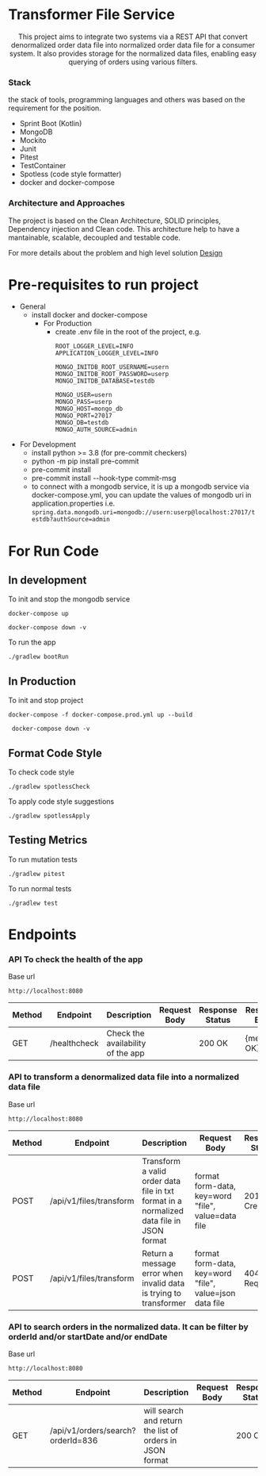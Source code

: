 # Transformer File Service

<center>
This project aims to integrate two systems via a REST API that convert 
denormalized order data file into normalized order data file for a consumer system. 
It also provides storage for the normalized data files, enabling easy querying of 
orders using various filters.
</center>


### Stack
the stack of tools, programming languages and others was based on the requirement 
for the position.

- Sprint Boot (Kotlin)
- MongoDB
- Mockito
- Junit
- Pitest
- TestContainer
- Spotless (code style formatter)
- docker and docker-compose


### Architecture and Approaches
The project is based on the Clean Architecture, SOLID principles, Dependency injection and Clean code. 
This architecture help to have a mantainable, scalable, decoupled and testable code.

For more details about the problem and high level solution [Design](https://www.tldraw.com/ro/4AF9JKyHnt5cA6RQ1dtZA?v=-206,-42,2211,1068&p=page)

# Pre-requisites to run project
- General
  - install docker and docker-compose
    - For Production
      - create .env file in the root of the project, e.g.
         ```
        ROOT_LOGGER_LEVEL=INFO
        APPLICATION_LOGGER_LEVEL=INFO
    
        MONGO_INITDB_ROOT_USERNAME=usern
        MONGO_INITDB_ROOT_PASSWORD=userp
        MONGO_INITDB_DATABASE=testdb
    
        MONGO_USER=usern
        MONGO_PASS=userp
        MONGO_HOST=mongo_db
        MONGO_PORT=27017
        MONGO_DB=testdb
        MONGO_AUTH_SOURCE=admin
        ```
- For Development
    - install python >= 3.8 (for pre-commit checkers)
    - python -m pip install pre-commit
    - pre-commit install
    - pre-commit install --hook-type commit-msg
    - to connect with a mongodb service, it is up a mongodb service via docker-compose.yml, you can update the values of mongodb uri in application.properties i.e.
      ```spring.data.mongodb.uri=mongodb://usern:userp@localhost:27017/testdb?authSource=admin```

# For Run Code
## In development
To init and stop the mongodb service
 ```
 docker-compose up
 ```
 ```
 docker-compose down -v
 ```

To run the app
```
./gradlew bootRun
```

## In Production
To init and stop project
````
docker-compose -f docker-compose.prod.yml up --build
````
````
 docker-compose down -v
````

## Format Code Style
To check code style
```
./gradlew spotlessCheck
```

To apply code style suggestions
```
./gradlew spotlessApply
```

## Testing Metrics
To run mutation tests
```
./gradlew pitest
```

To run normal tests
```
./gradlew test
```

# Endpoints
### API To check the health of the app
Base url
```
http://localhost:8080
```

| Method | Endpoint     | Description                       | Request Body                                     | Response Status | Response Body                                                                                                       |
|--------|--------------|-----------------------------------|--------------------------------------------------|-----------------|---------------------------------------------------------------------------------------------------------------------|
| GET    | /healthcheck | Check the availability of the app |  | 200 OK          |                                                              {message: OK}                         |


### API to transform a denormalized data file into a normalized data file
Base url
```
http://localhost:8080
```

| Method | Endpoint                                     | Description                                                                              | Request Body                                            | Response Status | Response Body                                                                     |
|--------|----------------------------------------------|------------------------------------------------------------------------------------------|---------------------------------------------------------|-----------------|-----------------------------------------------------------------------------------|
| POST   | /api/v1/files/transform | Transform a valid order data file in txt format in a normalized data file in JSON format | format form-data, key=word "file", value=data file      | 201 Created     | Order data file in JSON format                                                    |
| POST   | /api/v1/files/transform | Return a message error when invalid data is trying to transformer                        | format form-data, key=word "file", value=json data file | 404 Bad Request | {"message": "Invalid file type, it needs to be .txt type"}                        |


### API to search orders in the normalized data. It can be filter by orderId and/or startDate and/or endDate
Base url
```
http://localhost:8080
```

| Method | Endpoint                          | Description                                              | Request Body                                            | Response Status | Response Body                           |
|--------|-----------------------------------|----------------------------------------------------------|---------------------------------------------------------|-----------------|-----------------------------------------|
| GET    | /api/v1/orders/search?orderId=836 | will search and return the list of orders in JSON format |      | 200 OK          | Lista de Orders filtered by the filters |

